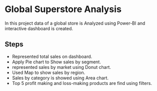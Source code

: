 
# Global Superstore Analysis
In this project data of a global store is Analyzed using Power-BI and interactive dashboard is created.



## Steps
- Represented total sales on dashboard.
- Apply Pie chart to Show sales by segment.
- represented sales by market using Donut chart.
- Used Map to show sales by region.
- Sales by category is showed using Area chart.
- Top 5 profit making and loss-making products are find using filters.
